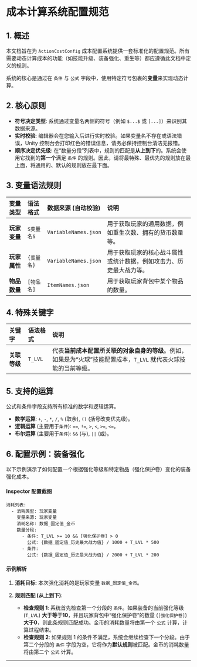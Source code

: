 # **成本计算系统配置规范**

## **1. 概述**

本文档旨在为 `ActionCostConfig` 成本配置系统提供一套标准化的配置规范。所有需要动态计算成本的功能（如技能升级、装备强化、重生等）都应遵循此文档中定义的规则。

系统的核心是通过在 `条件` 与 `公式` 字段中，使用特定符号包裹的**变量**来实现动态计算。

## **2. 核心原则**

*   **符号决定类型**: 系统通过变量名两侧的符号（例如 `$...$` 或 `[...]`）来识别其数据来源。
*   **实时校验**: 编辑器会在您输入后进行实时校验。如果变量名不存在或语法错误，Unity 控制台会打印红色的错误信息，请务必保持控制台清洁无报错。
*   **顺序决定优先级**: 在“数量分段”列表中，规则的匹配是**从上到下**的。系统会使用它找到的**第一个**满足 `条件` 的规则。因此，请将最特殊、最优先的规则放在最上面，将通用的、默认的规则放在最下面。

## **3. 变量语法规则**

| 变量类型 | 语法格式 | 数据来源 (自动校验) | 说明 |
| :--- | :--- | :--- | :--- |
| **玩家变量** | `$变量名$` | `VariableNames.json` | 用于获取玩家的通用数据，例如重生次数、拥有的货币数量等。 |
| **玩家属性** | `{变量名}` | `VariableNames.json` | 用于获取玩家的核心战斗属性或统计数据，例如攻击力、历史最大战力等。 |
| **物品数量** | `[物品名]` | `ItemNames.json` | 用于获取玩家背包中某个物品的数量。 |

## **4. 特殊关键字**

| 关键字 | 语法格式 | 说明 |
| :--- | :--- | :--- |
| **关联等级** | `T_LVL` | 代表**当前成本配置所关联的对象自身的等级**。例如，如果是为“火球”技能配置成本，`T_LVL` 就代表火球技能的当前等级。 |

## **5. 支持的运算**

公式和条件字段支持所有标准的数学和逻辑运算。

*   **数学运算**: `+`, `-`, `*`, `/`, `%` (取余), `()` (括号改变优先级)。
*   **逻辑运算** (主要用于`条件`): `==`, `!=`, `>`, `<`, `>=`, `<=`。
*   **布尔运算** (主要用于`条件`): `&&` (与), `||` (或)。

## **6. 配置示例：装备强化**

以下示例演示了如何配置一个根据强化等级和特定物品（强化保护卷）变化的装备强化成本。

#### **Inspector 配置截图**

```
消耗列表:
  - 消耗类型: 玩家变量
    变量来源: 玩家变量
    消耗名称: 数据_固定值_金币
    数量分段:
      - 条件: T_LVL >= 10 && [强化保护卷] > 0
        公式: {数据_固定值_历史最大战力值} / 1000 + T_LVL * 500
      - 条件: 
        公式: {数据_固定值_历史最大战力值} / 2000 + T_LVL * 200
```

#### **示例解析**

1.  **消耗目标**: 本次强化消耗的是玩家变量 `数据_固定值_金币`。

2.  **规则匹配 (从上到下)**:
    *   **检查规则 1**: 系统首先检查第一个分段的 `条件`。如果装备的当前强化等级 (`T_LVL`) **大于等于10**，并且玩家背包中“强化保护卷”的数量 (`[强化保护卷]`) **大于0**，则此条规则匹配成功。金币的消耗数量将由第一个 `公式` 计算，计算过程结束。
    *   **检查规则 2**: 如果规则 1 的条件不满足，系统会继续检查下一个分段。由于第二个分段的 `条件` 字段为空，它将作为**默认规则**被匹配。金币的消耗数量将由第二个 `公式` 计算。

---